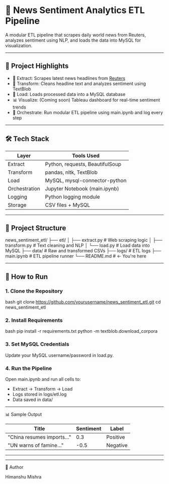 # 📰 News Sentiment Analytics ETL Pipeline

A modular ETL pipeline that scrapes daily world news from Reuters, analyzes sentiment using NLP, and loads the data into MySQL for visualization.

---

## 📌 Project Highlights

* 🧱 Extract: Scrapes latest news headlines from [Reuters](https://www.reuters.com/world/)
* 🧹 Transform: Cleans headline text and analyzes sentiment using TextBlob
* 📂 Load: Loads processed data into a MySQL database
* 📊 Visualize: (Coming soon) Tableau dashboard for real-time sentiment trends
* 🧪 Orchestrate: Run modular ETL pipeline using main.ipynb and log every step

---

## 🛠️ Tech Stack

| Layer         | Tools Used                      |
| ------------- | ------------------------------- |
| Extract       | Python, requests, BeautifulSoup |
| Transform     | pandas, nltk, TextBlob          |
| Load          | MySQL, mysql-connector-python   |
| Orchestration | Jupyter Notebook (main.ipynb) |
| Logging       | Python logging module         |
| Storage       | CSV files + MySQL               |

---

## 📂 Project Structure

news_sentiment_etl/
├── etl/
│   ├── extract.py        # Web scraping logic
│   ├── transform.py      # Text cleaning and NLP
│   └── load.py           # Load data into MySQL
├── data/                 # Raw and transformed CSVs
├── logs/                 # ETL logs
├── main.ipynb            # ETL pipeline runner
└── README.md             # ← You're here


---

## 🚀 How to Run

### 1. Clone the Repository

bash
git clone https://github.com/yourusername/news_sentiment_etl.git
cd news_sentiment_etl


### 2. Install Requirements

bash
pip install -r requirements.txt
python -m textblob.download_corpora


### 3. Set MySQL Credentials

Update your MySQL username/password in load.py.

### 4. Run the Pipeline

Open main.ipynb and run all cells to:

* Extract → Transform → Load
* Logs stored in logs/etl.log
* Data saved in data/

---

📊 Sample Output

| Title                    | Sentiment | Label    |
| ------------------------ | --------- | -------- |
| "China resumes imports…" |  0.3     | Positive |
| "UN warns of famine…"    | -0.5    | Negative |

---



---

📌 Author

Himanshu Mishra

